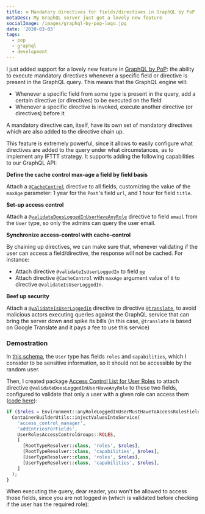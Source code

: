 ```yaml
---
title: ⚙️ Mandatory directives for fields/directives in GraphQL by PoP
metaDesc: My GraphQL server just got a lovely new feature
socialImage: /images/graphql-by-pop-logo.jpg
date: '2020-03-03'
tags:
  - pop
  - graphql
  - development
---
```


I just added support for a lovely new feature in [GraphQL by PoP](https://graphql-by-pop.com): the ability to execute mandatory directives whenever a specific field or directive is present in the GraphQL query. This means that the GraphQL engine will: 

- Whenever a specific field from some type is present in the query, add a certain directive (or directives) to be executed on the field
- Whenever a specific directive is invoked, execute another directive (or directives) before it

A mandatory directive can, itself, have its own set of mandatory directives which are also added to the directive chain up.

This feature is extremely powerful, since it allows to easily configure what directives are added to the query under what circumstances, as to implement any IFTTT strategy. It supports adding the following capabilities to our GraphQL API:

**Define the cache control max-age a field by field basis** 

Attach a [`@CacheControl`](https://github.com/getpop/cache-control/blob/fd4d45c0ad939d4ba8510c895d3d2050d318dfae/src/DirectiveResolvers/AbstractCacheControlDirectiveResolver.php) directive to all fields, customizing the value of the `maxAge` parameter: 1 year for the `Post`'s field `url`, and 1 hour for field `title`.

**Set-up access control** 

Attach a [`@validateDoesLoggedInUserHaveAnyRole`](https://github.com/getpop/user-roles-access-control/blob/4570612cd228719b9447bba022cb13f3377dfd41/src/DirectiveResolvers/ValidateDoesLoggedInUserHaveAnyRoleDirectiveResolver.php) directive to field `email` from the `User` type, so only the admins can query the user email.

**Synchronize access-control with cache-control**

By chaining up directives, we can make sure that, whenever validating if the user can access a field/directive, the response will not be cached. For instance:

- Attach directive `@validateIsUserLoggedIn` to field [`me`](https://github.com/getpop/user-state/blob/5731dced0f645c9ca6d631b3ea21794655653539/src/FieldResolvers/MeFieldResolverTrait.php)
- Attach directive `@CacheControl` with `maxAge` argument value of `0` to directive `@validateIsUserLoggedIn`.

**Beef up security** 

Attach a [`@validateIsUserLoggedIn`](https://github.com/getpop/user-state-access-control/blob/9b33e16da8d575a3da9017caa97b6f417b688fc2/src/DirectiveResolvers/ValidateIsUserLoggedInDirectiveResolver.php) directive to directive [`@translate`](https://github.com/getpop/google-translate-directive/blob/4f3efa0af5713aafdefbd428a74944d102ab0871/src/DirectiveResolvers/AbstractGoogleTranslateDirectiveResolver.php), to avoid malicious actors executing queries against the GraphQL service that can bring the server down and spike its bills (in this case, `@translate` is based on Google Translate and it pays a fee to use this service)

### Demostration

In [this schema](https://newapi.getpop.org/graphql-interactive/), the `User` type has fields `roles` and `capabilities`, which I consider to be sensitive information, so it should not be accessible by the random user.

Then, I created package [Access Control List for User Roles](https://github.com/getpop/user-roles-acl) to attach directive `@validateDoesLoggedInUserHaveAnyRole` to these two fields, configured to validate that only a user with a given role can access them ([code here](https://github.com/getpop/user-roles-acl/blob/b0c57c185b6db06af45b81d388c55d6a1dceb22f/src/Config/ServiceConfiguration.php#L22)):

```php
if ($roles = Environment::anyRoleLoggedInUserMustHaveToAccessRolesFields()) {
  ContainerBuilderUtils::injectValuesIntoService(
    'access_control_manager',
    'addEntriesForFields',
    UserRolesAccessControlGroups::ROLES,
    [
      [RootTypeResolver::class, 'roles', $roles],
      [RootTypeResolver::class, 'capabilities', $roles],
      [UserTypeResolver::class, 'roles', $roles],
      [UserTypeResolver::class, 'capabilities', $roles],
    ]
  );
}
```

When executing the query, dear reader, you won't be allowed to access those fields, since you are not logged in (which is validated before checking if the user has the required role):

<link href="https://unpkg.com/graphiql/graphiql.min.css" rel="stylesheet" />

<div id="graphiql" style="height: 65vh; padding-top: 0; margin-top: 1rem;" class="video-player"></div>

<script
  crossorigin
  src="https://unpkg.com/react/umd/react.production.min.js"
></script>
<script
  crossorigin
  src="https://unpkg.com/react-dom/umd/react-dom.production.min.js"
></script>
<script
  crossorigin
  src="https://unpkg.com/graphiql/graphiql.min.js"
></script>

<script>
  const apiURL = 'https://newapi.getpop.org/api/graphql/';
  const responseText = "Click the \"Execute Query\" button";
  const graphQLFetcher = graphQLParams =>
    fetch(apiURL, {
      method: 'post',
      headers: { 'Content-Type': 'application/json' },
      body: JSON.stringify(graphQLParams),
    })
      .then(response => response.json())
      .catch(() => response.text());

  ReactDOM.render(
    React.createElement(
      GraphiQL, 
      { 
        fetcher: graphQLFetcher,
        docExplorerOpen: false,
        response: responseText,
        query: "query {\n  user(id:1) {\n    name\n    capabilities\n    roles {\n      name\n    }\n  }\n}",
        variables: null,
        defaultVariableEditorOpen: false
      }
    ),
    document.getElementById('graphiql'),
  );
</script>